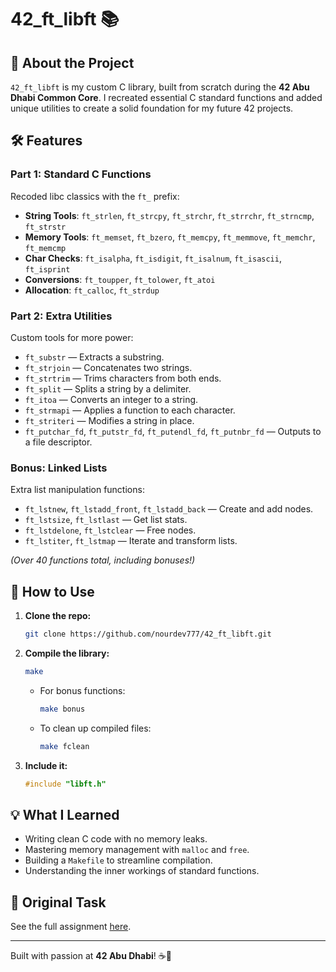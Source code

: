 # 42_ft_libft 📚

## 🌟 About the Project
`42_ft_libft` is my custom C library, built from scratch during the **42 Abu Dhabi Common Core**. I recreated essential C standard functions and added unique utilities to create a solid foundation for my future 42 projects.

## 🛠️ Features

### Part 1: Standard C Functions
Recoded libc classics with the `ft_` prefix:

- **String Tools**: `ft_strlen`, `ft_strcpy`, `ft_strchr`, `ft_strrchr`, `ft_strncmp`, `ft_strstr`  
- **Memory Tools**: `ft_memset`, `ft_bzero`, `ft_memcpy`, `ft_memmove`, `ft_memchr`, `ft_memcmp`  
- **Char Checks**: `ft_isalpha`, `ft_isdigit`, `ft_isalnum`, `ft_isascii`, `ft_isprint`  
- **Conversions**: `ft_toupper`, `ft_tolower`, `ft_atoi`  
- **Allocation**: `ft_calloc`, `ft_strdup`  

### Part 2: Extra Utilities
Custom tools for more power:

- `ft_substr` — Extracts a substring.  
- `ft_strjoin` — Concatenates two strings.  
- `ft_strtrim` — Trims characters from both ends.  
- `ft_split` — Splits a string by a delimiter.  
- `ft_itoa` — Converts an integer to a string.  
- `ft_strmapi` — Applies a function to each character.  
- `ft_striteri` — Modifies a string in place.  
- `ft_putchar_fd`, `ft_putstr_fd`, `ft_putendl_fd`, `ft_putnbr_fd` — Outputs to a file descriptor.  

### Bonus: Linked Lists
Extra list manipulation functions:

- `ft_lstnew`, `ft_lstadd_front`, `ft_lstadd_back` — Create and add nodes.  
- `ft_lstsize`, `ft_lstlast` — Get list stats.  
- `ft_lstdelone`, `ft_lstclear` — Free nodes.  
- `ft_lstiter`, `ft_lstmap` — Iterate and transform lists.  

*(Over 40 functions total, including bonuses!)*

## 🚀 How to Use

1. **Clone the repo:**  
   ```bash
   git clone https://github.com/nourdev777/42_ft_libft.git
   ```

2. **Compile the library:**  
   ```bash
   make
   ```
   - For bonus functions:  
     ```bash
     make bonus
     ```
   - To clean up compiled files:  
     ```bash
     make fclean
     ```

3. **Include it:**  
   ```c
   #include "libft.h"
   ```

## 💡 What I Learned

- Writing clean C code with no memory leaks.  
- Mastering memory management with `malloc` and `free`.  
- Building a `Makefile` to streamline compilation.  
- Understanding the inner workings of standard functions.  

## 📜 Original Task
See the full assignment [here](https://github.com/nourdev777/42_ft_libft/blob/master/libft_assignment.pdf).

---

Built with passion at **42 Abu Dhabi**! ☕🚀

